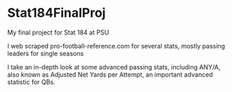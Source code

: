 # Stat184FinalProj
My final project for Stat 184 at PSU

I web scraped pro-football-reference.com for several stats, mostly passing leaders for single seasons

I take an in-depth look at some advanced passing stats, including ANY/A, also known as Adjusted Net Yards per Attempt,
an important advanced statistic for QBs.
